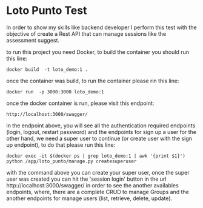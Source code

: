 # Loto Punto Test

In order to show my skills like backend developer I perform this test with the objective of create a Rest API that can manage sessions like the assessment suggest.


to run this project you need Docker, to build the container you should run this line:

```
docker build  -t loto_demo:1 .
```

once the container was build, to run the container please rin this line:

```
docker run  -p 3000:3000 loto_demo:1 
```
once the docker container is run, please visit this endpoint:

```
http://localhost:3000/swagger/
```

in the endpoint above, you will see all the authentication required endpoints (login, logout, restart password) and the endpoints for sign up a user for the other hand, we need a super user to continue (or create user with the sign up endpoint), to do that please run this line:

```
docker exec -it $(docker ps | grep loto_demo:1 | awk '{print $1}') python /app/loto_punto/manage.py createsuperuser
```

with the command above you can create your super user, once the super user was created you can hit the 'session login' button in the url http://localhost:3000/swagger/ in order to see the another availables endpoints, where, there are a complete CRUD to manage Groups and the another endpoints for manage users (list, retrieve, delete, update).
